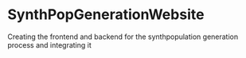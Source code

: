 # SynthPopGenerationWebsite
Creating the frontend and backend for the synthpopulation generation process and integrating it
